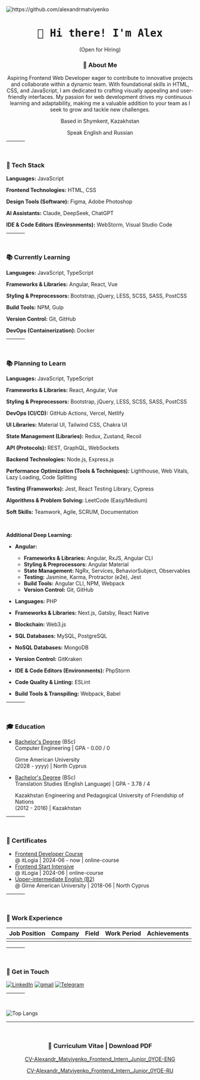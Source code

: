 <img src="https://komarev.com/ghpvc/?username=alexandrmatviyenko" alt="https://github.com/alexandrmatviyenko" />

<h1 align="center">
  <samp> 👋 Hi there! I'm Alex </samp>
</h1>

<p align="center">
  (Open for Hiring)
</p>

<h3 align="center"> 📖 About Me </h3>
<p align="center"> Aspiring Frontend Web Developer eager to contribute to innovative projects and collaborate within a dynamic team. With foundational skills in HTML, CSS, and JavaScript, I am dedicated to crafting visually appealing and user-friendly interfaces. My passion for web development drives my continuous learning and adaptability, making me a valuable addition to your team as I seek to grow and tackle new challenges. </p>
<p align="center"> Based in Shymkent, Kazakhstan </p>
<p align="center"> Speak English and Russian </p>

<!--
<p> Manifesto: </p>

- Deliver value to the business
- Adapt easily
- Contribute to the growth of the team and company
- Think about scalability and long-term sustainability of solutions
- Find the balance between technical debt and development speed
- Take ownership
- Understand the overall strategy
- Gather feedback
- Be transparent and open
-->

<hr width="10%">
<br>

<h3>
  🚀 Tech Stack
</h3>

**Languages:** JavaScript

**Frontend Technologies:** HTML, CSS  

**Design Tools (Software):** Figma, Adobe Photoshop  

**AI Assistants:** Claude, DeepSeek, ChatGPT  

**IDE & Code Editors (Environments):** WebStorm, Visual Studio Code  


<hr width="10%">
<br>

<h3>
  📚 Currently Learning
</h3>

**Languages:** JavaScript, TypeScript

**Frameworks & Libraries:** Angular, React, Vue

**Styling & Preprocessors:** Bootstrap, jQuery, LESS, SCSS, SASS, PostCSS  

**Build Tools:** NPM, Gulp

**Version Control:** Git, GitHub  

**DevOps (Containerization):** Docker  

<hr width="10%">
<br>

<h3>
  📚 Planning to Learn
</h3>

**Languages:** JavaScript, TypeScript

**Frameworks & Libraries:** React, Angular, Vue

**Styling & Preprocessors:** Bootstrap, jQuery, LESS, SCSS, SASS, PostCSS

**DevOps (CI/CD):** GitHub Actions, Vercel, Netlify

**UI Libraries:** Material UI, Tailwind CSS, Chakra UI

**State Management (Libraries):** Redux, Zustand, Recoil

**API (Protocols):** REST, GraphQL, WebSockets

**Backend Technologies:** Node.js, Express.js

**Performance Optimization (Tools & Techniques):** Lighthouse, Web Vitals, Lazy Loading, Code Splitting

**Testing (Frameworks):** Jest, React Testing Library, Cypress

**Algorithms & Problem Solving:** LeetCode (Easy/Medium)

**Soft Skills:** Teamwork, Agile, SCRUM, Documentation

<br>

**Additional Deep Learning:**
- **Angular:**
  - **Frameworks & Libraries:** Angular, RxJS, Angular CLI
  - **Styling & Preprocessors:** Angular Material
  - **State Management:** NgRx, Services, BehaviorSubject, Observables
  - **Testing:** Jasmine, Karma, Protractor (e2e), Jest
  - **Build Tools:** Angular CLI, NPM, Webpack
  - **Version Control:** Git, GitHub

- **Languages:** PHP

- **Frameworks & Libraries:** Next.js, Gatsby, React Native

- **Blockchain:** Web3.js

- **SQL Databases:** MySQL, PostgreSQL

- **NoSQL Databases:** MongoDB

- **Version Control:** GitKraken

- **IDE & Code Editors (Environments):** PhpStorm

- **Code Quality & Linting:** ESLint

- **Build Tools & Transpiling:** Webpack, Babel



<!--
**Middle** ----------------------------------------------------------------------------------------------------------------------------

**Languages:**
- **Advanced JavaScript (ES6+):** Async/Await, Promise.all(), Event Loop, Proxy, WeakMap, WeakSet 
- **Deep TypeScript:** Typing, Interfaces, Generics, Decorators

**Frameworks & Libraries:**
- **React:** React.memo, useCallback, Virtual DOM
- **SSR/SSG:** Remix, dynamic page generation
- **State Management:** Redux Toolkit, Jotai

**Performance & Optimization:**
- **Web Performance:** CRP, font loading
- **Code Splitting & Tree Shaking:** Rollup, Vite
- **Rendering Optimization:** requestAnimationFrame(), Web Workers
- **Handling Large DOM Structures:** Virtual Scrolling

**Deep Browser Understanding:**
- **Networking:** HTTP/2, HTTP/3, WebSockets, Service Workers
- **Load Optimization:** Prefetch, Preload, Caching Strategies
- **WebAssembly (WASM):** Used for computationally intensive tasks

**Algorithms & Data Structures:**
- **Optimization Algorithms:** Dijkstra, A*
- **Data Structures:** Graphs, dynamic programming, hash tables
- **Solving complex interview problems**
- **Platforms:** LeetCode (Medium)

**UI/UX & Design Systems:**
- **Accessibility (A11Y):** WCAG, ARIA
- **Responsive Design & Internationalization (i18n)**

**CI/CD (Modular Architecture) & DevOps"**
- **Monorepositories:** Nx, Turborepo

**Testing:**
- **Testing Frameworks:** React Testing Library, Playwright

**API & Backend Interaction:**
- **GraphQL:** Apollo, Relay
- **gRPC**

**Soft Skills:**
- **Making architectural decisions**
- **Collaboration with backend developers, designers, and product managers**
- **Leadership development:** Code reviews, mentoring

<br>

**Additional Deep Learning:**
- **Angular:**
  - **Angular Architecture:** Modules, Components, Services, Directives
  - **Component Lifecycle & Hooks**
  - **Dependency Injection (DI)**
  - **Angular CLI & Its Features**

- **State Management & Data Handling:**
  - **Working with Observables, Subjects, and Operators**
  - **State Management Patterns:** NGXS, or other solutions

- **Performance Optimization:**
  - **Change Detection & Optimization**
  - **OnPush Strategy**
  - **Lazy Module Loading**
  - **Progressive Web Apps (PWA) & Server-Side Rendering (SSR)**

- **Testing:**
  - **Unit Testing:** Jasmine, Jest
  - **End-to-End (E2E) Testing:** Cypress, Protractor
  - **Mocking Services & Dependencies**
  - **Test-Driven Development (TDD)**

- **Tooling & Debugging:**
  - **Webpack & Build Process Understanding**
  - **Angular DevTools**
  - **Debugging & Profiling**
  - **CI/CD Best Practices**

- **Architectural Patterns:**
  - **SOLID Principles**
  - **Component-Based Architecture**
  - **Microfrontends**
  - **Design Patterns:** Factory, Singleton, Observer, and more

- **Security Best Practices:**
  - **XSS & CSRF Protection**
  - **Content Security Policy (CSP)**
  - **Secure Authentication**
  - **Data Sanitization**
-->

<!--
**Senior** ----------------------------------------------------------------------------------------------------------------------------

- **Advanced TypeScript:** Utility Types, Infer, Mapped Types

**Frameworks & Architecture:**
- **React (Next.js):** ISR, Suspense, Server Actions

**Performance & Optimization:**
- **Rendering Optimization:** React Fiber

**Backend Integration:**
- **GraphQL:** query optimization
- **WebSockets & Streaming:** Real-time applications, Server-Sent Events (SSE)

**Algorithms & Problem Solving:**
- **Platforms:** LeetCode (Medium/Hard)
- **Key Topics:**
  - Trees (BST, Trie), Graphs (DFS/BFS), Dynamic Programming
  - Algorithm Optimization: O(n), O(log n)

**UI/UX & Design:**
- **Animations:** Framer Motion, GSAP

**CI/CD & DevOps:**
- **Monitoring & Logging:** Sentry, Datadog, OpenTelemetry

**Leadership & Soft Skills:**
- **Technical Leadership:** Mentorship, code reviews
- **Product Thinking:** Balancing business goals and technical decisions
- **Collaboration:** Working with designers, PMs, and backend developers

<br>

**Additional Deep Learning:**
- **Advanced Angular:**
  - ESNext, ECMAScript Modules**

  - **Frameworks & Libraries:** Angular Universal, Angular , Akita
  - **UI Components:** PrimeNG, NG-ZORRO

- **Testing:**
  - **Unit Testing:** Mocha, Angular Testing Library, TestBed
  - **End-to-End Testing:** Selenium, Puppeteer
  - **Test Strategy:** Test Coverage, Mocking, Dependency Injection in Tests, Integration Testing, Continuous Testing

- **Build Tools & Version Control:**
  - **Build Tools:** Bazel
  - **Version Control:** GitLab, Bitbucket, Git Flow, Monorepos (Lerna)
  - **Package Management:** Yarn, pnpm

- **DevOps & Cloud:**
  - **Containerization:** Kubernetes, Docker Compose
  - **CI/CD:** GitHub Jenkins, GitLab CI, CircleCI, Travis CI, Azure DevOps, Bamboo
  - **Cloud Platforms:** AWS (Lambda, S3, API Gateway), Azure (App Services, Functions), Google Cloud (Firebase, App Engine)
  - **Serverless Frameworks:** Serverless, Firebase Functions, AWS Amplify

- **Performance Optimization:**
  - **Performance:** Ahead-of-Time (AOT) Compilation, Change Detection Strategy, Memoizations

- **Architecture & Design Patterns:**
  - **Design Patterns:** Component-Based Architecture, Singleton, Factory, Observer, Proxy, Strategy
  - **Principles:** DRY, KISS, YAGNI
  - **Architectural Patterns:** Micro Frontends, Modular Architecture, Microservices (Backend)

- **APIs & Communication:**
  - **API Documentation:** Swagger/OpenAPI, Postman

- **Code Quality & Best Practices:**
  - **Code Quality:** TSLint, Prettier, SonarQube, Code Reviews, Design Systems
  - **Static Analysis:** TypeScript, Strict Mode, Type Safety, Linting, Pre-commit Hooks, Commitlint
  - **Refactoring & Legacy Code:** Refactoring Strategies, Code Reviews, Monolithic vs Microservice Decisions

- **Collaboration & Leadership:**
  - **Leadership & Mentoring:** Code Reviews, Mentoring Junior & Mid-level Developers, Knowledge Sharing, Technical Debt Management
  - **Agile Practices:** Scrum, Kanban, TDD, BDD, Continuous Integration/Continuous Deployment, Lean Development

- **Additional Tools & Concepts:**
  - **Localization (l10n):** Angular i18n, ngx-translate
  - **Build Optimization:** Caching, Differential Loading, Bundle Size Analysis, Webpack Bundle Analyzer
  - **Monitoring & Analytics:** LogRocket, Google Analytics, Firebase Analytics
  - **Documentation:** Storybook, Compodoc, GitHub Wiki, Markdown
-->

<hr width="10%">
<br>

<h3>
  🎓 Education
</h3>

<!--
- [Master's Degree](https://github.com/AlexandrMatviyenko) (MSc) <br> Computer Engineering | GPA - 0.00 / 0
  <p> Girne American University <br> (2030 - yyyy) | North Cyprus </p>
-->

- [Bachelor's Degree](https://github.com/AlexandrMatviyenko) (BSc) <br> Computer Engineering | GPA - 0.00 / 0
  <p> Girne American University <br> (2028 - yyyy) | North Cyprus </p>

- [Bachelor's Degree](https://github.com/AlexandrMatviyenko) (BSc) <br> Translation Studies (English Language) | GPA - 3.78 / 4
  <p> Kazakhstan Engineering and Pedagogical University of Friendship of Nations <br> (2012 - 2016) | Kazakhstan </p>

<hr width="10%">
<br>

<h3>
  📜 Certificates
</h3>

- [Frontend Developer Course](https://github.com/AlexandrMatviyenko) <br> @ itLogia | 2024-06 - now | online-course
- [Frontend Start Intensive](https://itlogia.ru/certificates/intensive/12403-69694) <br> @ itLogia | 2024-06 | online-course
- [Upper-intermediate English (B2)](https://github.com/AlexandrMatviyenko) <br> @ Girne American University | 2018-06 | North Cyprus

<hr width="10%">
<br>

<h3>
  💼 Work Experience 
</h3>

| Job Position                  | Company                    | Field                         | Work Period       | Achievements         |
| ----------------------------- | -------------------------- | ----------------------------- | ----------------- |----------------------|
|                               |                            |                               |                   |                      |

<!--
<hr width="10%">
<br>

<h3>
  ⚡ Hackathon Participation
</h3>

- [Hackathon Name or which devote it to](https://Hackathon Adress) @ The organization that is holding the hackathon  | YYYY-MTH | Place
-->

<hr width="10%">
<br>

<h3>
  🔔 Get in Touch
</h3>

<a href="https://www.linkedin.com/in/alexandr-matviyenko">![LinkedIn](https://img.shields.io/badge/LinkedIn-0077B5?style=for-the-badge&logo=linkedin&logoColor=white)</a>
<a href="mailto:TheAlexandrMatviyenko@gmail.com">![gmail](https://img.shields.io/badge/Gmail-D14836?style=for-the-badge&logo=gmail&logoColor=white)</a>
<a href="https://t.me/AlexandrMatviyenko">![Telegram](https://img.shields.io/badge/Telegram-2CA5E0?style=for-the-badge&logo=telegram&logoColor=white)</a>

<hr width="10%">
<br>

![Top Langs](https://github-readme-stats.vercel.app/api/top-langs/?username=alexandrmatviyenko&hide_progress=false)

<hr width="100%">
<br>

<h3 align="center">
  📑 Curriculum Vitae | Download PDF
</h3>

<p align="center">
  <a href="https://github.com/AlexandrMatviyenko/AlexandrMatviyenko/blob/main/CV-Alexandr_Matviyenko_Frontend_Intern_Junior_0YOE-ENG.pdf">
    CV-Alexandr_Matviyenko_Frontend_Intern_Junior_0YOE-ENG
  </a>
</p>

<p align="center">
  <a href="https://github.com/AlexandrMatviyenko/AlexandrMatviyenko/blob/main/CV-Alexandr_Matviyenko_Frontend_Intern_Junior_0YOE-RU.pdf">
    CV-Alexandr_Matviyenko_Frontend_Intern_Junior_0YOE-RU
  </a>
</p>
